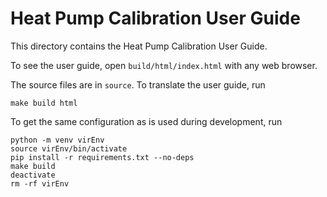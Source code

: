 # Heat Pump Calibration User Guide

This directory contains the Heat Pump Calibration User Guide.

To see the user guide, open `build/html/index.html` with any web browser.

The source files are in `source`. To translate the user guide, run
```
make build html
```

To get the same configuration as is used during development, run
```
python -m venv virEnv
source virEnv/bin/activate
pip install -r requirements.txt --no-deps
make build
deactivate
rm -rf virEnv
```